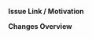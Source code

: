 <!-- Please read https://developers.google.com/blockly/guides/contribute/get-started/write_a_good_pr for general guidance -->
<!-- The most simplified version of Conventional Commits for PR titles. -->
<!-- allowed prefixes: `feat`, `fix`, `chore`, `ci`, `docs`, `test` -->
<!-- module names: the full name of the top-level module whose modifications were the reason for creating the PR or an accepted abbreviation, which should be specified in the rustdoc of the corresponding module -->

**Issue Link / Motivation**
<!-- Link to the related issue(s). If there's no issue, briefly explain the need for this change. -->

**Changes Overview**
<!-- Concisely describe the changes and their impact on the project, point out anything you want reviewers to scrutinize -->

<!-- Optional Sections -->
<!-- **Implementation Details** -->
<!-- For non-trivial changes, provide context on the approach taken, focusing on the rationale behind key decisions. -->

<!-- **Testing plan** -->
<!-- Detail the testing performed to ensure reliability and performance. -->
